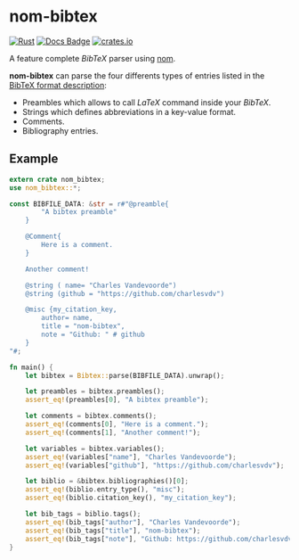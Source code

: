 # nom-bibtex
[![Rust](https://github.com/charlesvdv/nom-bibtex/workflows/Rust/badge.svg)](https://github.com/charlesvdv/nom-bibtex/actions)
[![Docs Badge](https://docs.rs/nom-bibtex/badge.svg)](https://docs.rs/nom-bibtex)
[![crates.io](https://img.shields.io/crates/v/nom-bibtex.svg)](https://crates.io/crates/nom-bibtex)

A feature complete *BibTeX* parser using [nom](https://github.com/rust-bakery/nom).

**nom-bibtex** can parse the four differents types of entries listed in the
[BibTeX format description](http://www.bibtex.org/Format/):

- Preambles which allows to call *LaTeX* command inside your *BibTeX*.
- Strings which defines abbreviations in a key-value format.
- Comments.
- Bibliography entries.

## Example

```rust
extern crate nom_bibtex;
use nom_bibtex::*;

const BIBFILE_DATA: &str = r#"@preamble{
        "A bibtex preamble"
    }

    @Comment{
        Here is a comment.
    }

    Another comment!

    @string ( name= "Charles Vandevoorde")
    @string (github = "https://github.com/charlesvdv")

    @misc {my_citation_key,
        author= name,
        title = "nom-bibtex",
        note = "Github: " # github
    }
"#;

fn main() {
    let bibtex = Bibtex::parse(BIBFILE_DATA).unwrap();

    let preambles = bibtex.preambles();
    assert_eq!(preambles[0], "A bibtex preamble");

    let comments = bibtex.comments();
    assert_eq!(comments[0], "Here is a comment.");
    assert_eq!(comments[1], "Another comment!");

    let variables = bibtex.variables();
    assert_eq!(variables["name"], "Charles Vandevoorde");
    assert_eq!(variables["github"], "https://github.com/charlesvdv");

    let biblio = &bibtex.bibliographies()[0];
    assert_eq!(biblio.entry_type(), "misc");
    assert_eq!(biblio.citation_key(), "my_citation_key");

    let bib_tags = biblio.tags();
    assert_eq!(bib_tags["author"], "Charles Vandevoorde");
    assert_eq!(bib_tags["title"], "nom-bibtex");
    assert_eq!(bib_tags["note"], "Github: https://github.com/charlesvdv");
}
```

